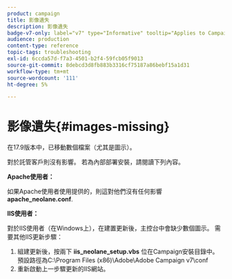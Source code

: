 ```yaml
---
product: campaign
title: 影像遺失
description: 影像遺失
badge-v7-only: label="v7" type="Informative" tooltip="Applies to Campaign Classic v7 only"
audience: production
content-type: reference
topic-tags: troubleshooting
exl-id: 6ccda57d-f7a3-4501-b2f4-59fcb05f9013
source-git-commit: 8debcd3d8fb883b3316cf75187a86bebf15a1d31
workflow-type: tm+mt
source-wordcount: '111'
ht-degree: 5%

---
```


# 影像遺失{#images-missing}



在17.9版本中，已移動數個檔案（尤其是圖示）。

對於託管客戶則沒有影響。 若為內部部署安裝，請閱讀下列內容。

**Apache使用者：**

如果Apache使用者使用提供的，則這對他們沒有任何影響 **apache_neolane.conf**.

**IIS使用者：**

對於IIS使用者（在Windows上），在建置更新後，主控台中會缺少數個圖示。 需要其他IIS更新步驟：

1. 組建更新後，按兩下 **iis_neolane_setup.vbs** 位在Campaign安裝目錄中。 預設路徑為C:\Program Files (x86)\Adobe\Adobe Campaign v7\conf
1. 重新啟動上一步驟更新的IIS網站。
